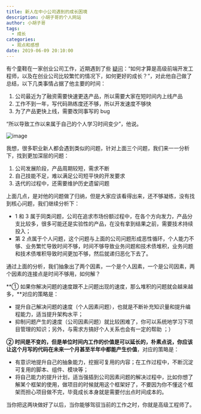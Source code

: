 ```yaml
---
title: 新人在中小公司遇到的成长困境
description: 小胡子哥的个人网站
author: 小胡子哥
tags:
  - 成长
categories:
  - 观点和感想
date: 2019-06-09 20:10:00
---
```

有个童鞋在一家创业公司工作，近期遇到了些 [疑问](https://t.zsxq.com/Z7yniQv)：“如何才算是高级前端开发工程师，以及在创业公司比较繁忙的情况下，如何更好的成长？”，对此他自己做了总结，以下几类事情占据了他主要的时间：

1. 公司最近为了融资需要快速更迭产品，所以需要大家在短时间内上线产品
2. 工作不到一年，写代码熟练度还不够，所以开发速度不够快
3. 为了产品更快上线，需要改同事写的 bug

“所以导致工作以来属于自己的个人学习时间变少”，他说。

![image](../blogimgs/2019/06/09/006tKfTcgy1fezyf4npsuj30p00dw40s.jpg)

我想，很多职业新人都会遇到类似的问题，针对上面三个问题，我们来一一分析下，找到更加深层的问题：

1. 公司发展阶段，产品周期较短，需求不断
2. 自己技能不足，难以满足公司短平快的开发要求
3. 迭代的过程中，还需要维护历史遗留问题

上面几点，是对他的问题做了归纳，但是大家应该看得出来，还不够凝练，没有找到核心问题，我们继续分析下：

- 1 和 3 属于同类问题，公司在追求市场份额过程中，在各个方向发力，产品分支比较多，很多可能还是实验性的产品，在没有拿到结果之前，需要技术持续投入；
- 第 2 点属于个人问题，这个问题与上面的公司问题形成恶性循环，个人能力不够、业务繁忙导致时间不够，时间不够导致业务问题和技术债堆积，业务问题和技术债堆积导致时间更加不够，然后就递归恶化下去了。

通过上面的分析，我们抽象出了两个因素，一个是个人因素，一个是公司因素，两个因素的连接点是时间不够用，如何解？

**① 如果你解决问题的速度跟不上问题出现的速度，那么堆积的问题就会越来越多，**对应的策略是：

- 提升自己解决问题的速度（个人因素问题），也就是不断补充知识量和提升编程能力，适当提升架构水平；
- 抑制问题产生的速度（公司因素问题）就比较困难了，你可以系统地学习下项目管理的知识；另外，与需求方搞好个人关系也会有一定的帮助 ；）

**② 时间是不变的，但是单位时间内工作的价值是可以延长的，朴素点说，你应该让这个月写的代码在未来一个月甚至半年中都能产生价值**，对应的策略是：

- 有意识地提升自己的抽象能力，挖掘可复用的内容；在工作过程中，不断沉淀可复用的脚本、组件、模块等；
- 将自己能力的提升计划，适当强插到公司因素问题的解决过程中，比如你想了解某个框架的使用，做项目的时候就用这个框架好了，不要因为你不懂这个框架而担心项目做不完，毕竟成长本身就是需要付出点时间成本的。

当你把这两块做好了以后，当你能够驾驭当前的工作之时，你就是高级工程师了。

